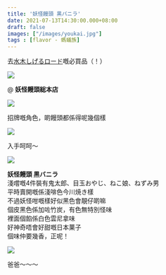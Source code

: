```yaml
---
title: '妖怪饅頭 黒バニラ'
date: 2021-07-13T14:30:00.000+08:00
draft: false
images: ["/images/youkai.jpg"]
tags : [flavor - 螞蟻族]
---
```


去[水木しげるロード](https://hidie.net/tottori7h/)嘅必買品（！）  

![](/images/youkai1.jpg)

@ **妖怪饅頭総本店**  

![](/images/youkai2.jpg)

招牌嘅角色，啲饅頭都係得呢幾個樣

![](/images/tottori7i5.jpg)

入手呵呵～

![](/images/youkai.jpg)

**妖怪饅頭 黒バニラ**  
淺嚐嘅4件裝有鬼太郎、目玉おやじ、ねこ娘、ねずみ男  
平時賣開嘅係淺啡色今川焼き樣  
不過妖怪咁嘅樣好似黑色會靚仔啲嘛  
個皮黑色係加咗竹炭，有色無特別怪味  
裡面個餡係白色雲尼拿味  
好神奇唔會好甜嘅日本菓子  
個味仲要幾香，正呢！  

![](/images/youkai3.jpg)

爸爸～～～  
